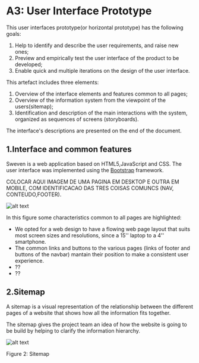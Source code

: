 # A3: User Interface Prototype


This user interfaces prototype(or horizontal prototype) has the following goals:

1. Help to identify and describe the user requirements, and raise new ones;
2. Preview and empirically test the user interface of the product to be developed;
3. Enable quick and multiple iterations on the design of the user interface.

This artefact includes three elements:

1. Overview of the interface elements and features common to all pages;
2. Overview of the information system from the viewpoint of the users(sitemap);
3. Identification and description of the main interactions with the system, organized as sequences of screens (storyboards).

The interface's descriptions are presented on the end of the document.

## 1.Interface and common features

Sweven is a web application based on HTML5,JavaScript and CSS. The user interface was implemented using the [Bootstrap](http://getbootstrap.com/) framework.



COLOCAR AQUI IMAGEM DE UMA PAGINA EM DESKTOP E OUTRA EM MOBILE, COM IDENTIFICACAO DAS TRES COISAS COMUNCS (NAV, CONTEUDO,FOOTER).

![alt text](https://github.com/literallysofia/lbaw1761/blob/master/artefacts/a3/screeshots/homepage_commonfeatures.png "Figure 1: Interface's guidelines")

In this figure some characteristics common to all pages are highlighted:

* We opted for a web design to have a flowing web page layout that suits most screen sizes and resolutions, since a 15'' laptop to a 4'' smartphone.
* The common links and buttons to the various pages (links of footer and buttons of the navbar) mantain their position to make a consistent user experience.
* ??
* ??


## 2.Sitemap

A sitemap is a visual representation of the relationship between the different pages of a website that shows how all the information fits together.

The sitemap gives the project team an idea of how the website is going to be build by helping to clarify the information hierarchy.

![alt text](https://github.com/literallysofia/lbaw1761/blob/master/artefacts/a3/sitemap.png "Figure 2: Sitemap")

Figure 2: Sitemap
